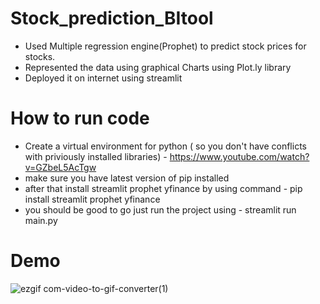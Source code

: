 # Stock_prediction_BItool
-  Used Multiple regression engine(Prophet) to predict stock prices for stocks.
-  Represented the data using graphical Charts using Plot.ly library
-  	Deployed it on internet using streamlit 

# How to run code 
- Create a virtual environment for python ( so you don't have conflicts with priviously installed libraries) - https://www.youtube.com/watch?v=GZbeL5AcTgw
-  make sure you have latest version of pip installed
-  after that install streamlit prophet yfinance by using command - pip install streamlit prophet yfinance
-  you should be good to go just run the project using - streamlit run main.py

# Demo 
![ezgif com-video-to-gif-converter(1)](https://github.com/raghav-sharma272381/Stock_prediction_BItool/assets/72136954/524e07eb-d706-4a08-8e25-deaf6f075415)

